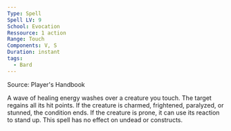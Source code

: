 ```yaml
---
Type: Spell
Spell LV: 9
School: Evocation
Ressource: 1 action
Range: Touch
Components: V, S
Duration: instant
tags:
  - Bard
---
```

Source: Player's Handbook

A wave of healing energy washes over a creature you touch. The target regains all its hit points. If the creature is charmed, frightened, paralyzed, or stunned, the condition ends. If the creature is prone, it can use its reaction to stand up. This spell has no effect on undead or constructs.